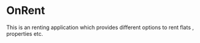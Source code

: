 # OnRent
This is an renting application which provides different options to rent flats , properties etc.
